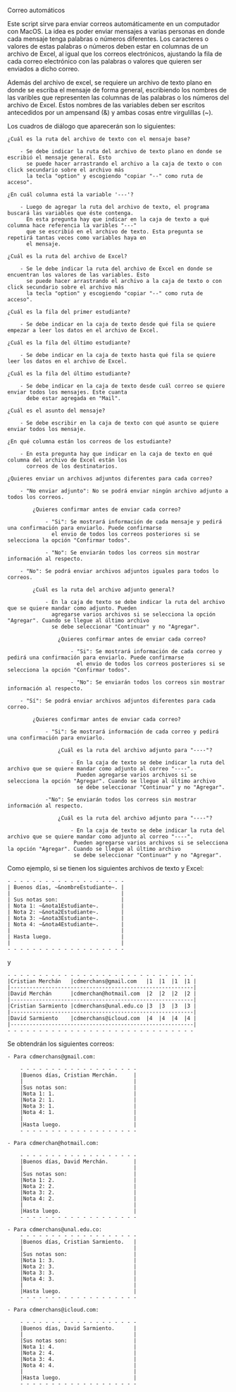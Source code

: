 Correo automáticos

Este script sirve para enviar correos automáticamente en un computador con MacOS. La idea es poder 
enviar mensajes a varias personas en donde cada mensaje tenga palabras o números diferentes. Los
caracteres o valores de estas palabras o números deben estar en columnas de un archivo de Excel, al
igual que los correos electrónicos, ajustando la fila de cada correo electrónico con las palabras 
o valores que quieren ser enviados a dicho correo. 

Además del archivo de excel, se requiere un archivo de texto plano en donde se escriba el mensaje 
de forma general, escribiendo los nombres de las varibles que representen las columnas de las palabras 
o los números del archivo de Excel. Estos nombres de las variables deben ser escritos antecedidos por
un ampensand (&) y ambas cosas entre virgulillas (~).

Los cuadros de diálogo que aparecerán son lo siguientes:

    ¿Cuál es la ruta del archivo de texto con el mensaje base?

        - Se debe indicar la ruta del archivo de texto plano en donde se escribió el mensaje general. Esto
          se puede hacer arrastrando el archivo a la caja de texto o con click secundario sobre el archivo más
          la tecla "option" y escogiendo "copiar "--" como ruta de acceso".

    ¿En cuál columna está la variable '---'?  

        - Luego de agregar la ruta del archivo de texto, el programa buscará las variables que éste contenga.
          En esta pregunta hay que indicar en la caja de texto a qué columna hace referencia la varibles "---"
          que se escribió en el archivo de texto. Esta pregunta se repetirá tantas veces como variables haya en 
          el mensaje.

    ¿Cuál es la ruta del archivo de Excel?

        - Se le debe indicar la ruta del archivo de Excel en donde se encuentran los valores de las variables. Esto
          se puede hacer arrastrando el archivo a la caja de texto o con click secundario sobre el archivo más
          la tecla "option" y escogiendo "copiar "--" como ruta de acceso".

    ¿Cuál es la fila del primer estudiante?

        - Se debe indicar en la caja de texto desde qué fila se quiere empezar a leer los datos en el archivo de Excel.

    ¿Cuál es la fila del último estudiante?

        - Se debe indicar en la caja de texto hasta qué fila se quiere leer los datos en el archivo de Excel.

    ¿Cuál es la fila del último estudiante?

        - Se debe indicar en la caja de texto desde cuál correo se quiere enviar todos los mensajes. Este cuanta 
          debe estar agregada en "Mail".

    ¿Cuál es el asunto del mensaje?

        - Se debe escribir en la caja de texto con qué asunto se quiere enviar todos los mensaje.

    ¿En qué columna están los correos de los estudiante?

        - En esta pregunta hay que indicar en la caja de texto en qué columna del archivo de Excel están los 
          correos de los destinatarios.

    ¿Quieres enviar un archivos adjuntos diferentes para cada correo?

        - "No enviar adjunto": No se podrá enviar ningún archivo adjunto a todos los correos.

            ¿Quieres confirmar antes de enviar cada correo?

                - "Si": Se mostrará información de cada mensaje y pedirá una confirmación para enviarlo. Puede confirmarse 
                  el envio de todos los correos posteriores si se selecciona la opción "Confirmar todos".

                - "No": Se enviarán todos los correos sin mostrar información al respecto. 

        - "No": Se podrá enviar archivos adjuntos iguales para todos lo correos. 

            ¿Cuál es la ruta del archivo adjunto general?

                - En la caja de texto se debe indicar la ruta del archivo que se quiere mandar como adjunto. Pueden
                  agregarse varios archivos si se selecciona la opción "Agregar". Cuando se llegue al último archivo
                  se debe seleccionar "Continuar" y no "Agregar".

                    ¿Quieres confirmar antes de enviar cada correo?

                        - "Si": Se mostrará información de cada correo y pedirá una confirmación para enviarlo. Puede confirmarse 
                          el envio de todos los correos posteriores si se selecciona la opción "Confirmar todos".

                        - "No": Se enviarán todos los correos sin mostrar información al respecto. 

        - "Sí": Se podrá enviar archivos adjuntos diferentes para cada correo.

            ¿Quieres confirmar antes de enviar cada correo?

                - "Si": Se mostrará información de cada correo y pedirá una confirmación para enviarlo.

                    ¿Cuál es la ruta del archivo adjunto para "----"?

                        - En la caja de texto se debe indicar la ruta del archivo que se quiere mandar como adjunto al correo "----". 
                          Pueden agregarse varios archivos si se selecciona la opción "Agregar". Cuando se llegue al último archivo
                          se debe seleccionar "Continuar" y no "Agregar".    

                -"No": Se enviarán todos los correos sin mostrar información al respecto. 

                    ¿Cuál es la ruta del archivo adjunto para "----"?

                        - En la caja de texto se debe indicar la ruta del archivo que se quiere mandar como adjunto al correo "----". 
                         Pueden agregarse varios archivos si se selecciona la opción "Agregar". Cuando se llegue al último archivo
                         se debe seleccionar "Continuar" y no "Agregar". 

Como ejemplo, si se tienen los siguientes archivos de texto y Excel:

    - - - - - - - - - - - - - - - - - - -
    | Buenos días, ~&nombreEstudiante~. |
    |                                   |
    | Sus notas son:                    |
    | Nota 1: ~&nota1Estudiante~.       |
    | Nota 2: ~&nota2Estudiante~.       | 
    | Nota 3: ~&nota3Estudiante~.       | 
    | Nota 4: ~&nota4Estudiante~.       | 
    |                                   |
    | Hasta luego.                      |
    |                                   |
    - - - - - - - - - - - - - - - - - - -

y

    - - - - - - - - - - - - - - - - - - - - - - - - - - - - - - 
    |Cristian Merchán	|cdmerchans@gmail.com	|1	|1	|1	|1 |
    |----------------------------------------------------------|
    |David Merchán	    |cdmerchan@hotmail.com	|2	|2	|2	|2 |
    |----------------------------------------------------------|
    |Cristian Sarmiento	|cdmerchans@unal.edu.co	|3	|3	|3	|3 |
    |----------------------------------------------------------|
    |David Sarmiento	|cdmerchans@icloud.com	|4	|4	|4	|4 |
    |----------------------------------------------------------|
    - - - - - - - - - - - - - - - - - - - - - - - - - - - - - - 

Se obtendrán los siguientes correos:

    - Para cdmerchans@gmail.com:

        - - - - - - - - - - - - - - - - - - -
        |Buenos días, Cristian Merchán.     |
        |                                   |
        |Sus notas son:                     |
        |Nota 1: 1.                         | 
        |Nota 2: 1.                         | 
        |Nota 3: 1.                         |
        |Nota 4: 1.                         |
        |                                   |
        |Hasta luego.                       |
        - - - - - - - - - - - - - - - - - - -

    - Para cdmerchan@hotmail.com:

        - - - - - - - - - - - - - - - - - - -
        |Buenos días, David Merchán.        |
        |                                   |
        |Sus notas son:                     |
        |Nota 1: 2.                         |
        |Nota 2: 2.                         |
        |Nota 3: 2.                         |
        |Nota 4: 2.                         | 
        |                                   |
        |Hasta luego.                       |
        - - - - - - - - - - - - - - - - - - -

    - Para cdmerchans@unal.edu.co:
        - - - - - - - - - - - - - - - - - - -
        |Buenos días, Cristian Sarmiento.   |
        |                                   |
        |Sus notas son:                     |
        |Nota 1: 3.                         |
        |Nota 2: 3.                         |
        |Nota 3: 3.                         |
        |Nota 4: 3.                         |
        |                                   |
        |Hasta luego.                       |
        - - - - - - - - - - - - - - - - - - - 

    - Para cdmerchans@icloud.com:
    
        - - - - - - - - - - - - - - - - - - -
        |Buenos días, David Sarmiento.      |
        |                                   |
        |Sus notas son:                     |
        |Nota 1: 4.                         |
        |Nota 2: 4.                         |
        |Nota 3: 4.                         |
        |Nota 4: 4.                         |
        |                                   |
        |Hasta luego.                       |
        - - - - - - - - - - - - - - - - - - -
